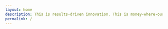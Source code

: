 ```yaml
---
layout: home
description: This is results-driven innovation. This is money-where-our-mouth-is marketing. This is ZURU Group.
permalink: /
---
```

